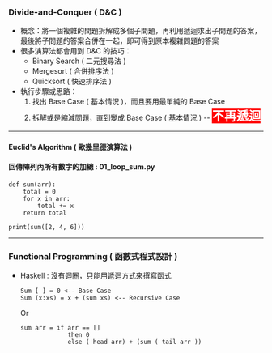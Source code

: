 ### Divide-and-Conquer ( D&C )
- 概念：將一個複雜的問題拆解成多個子問題，再利用遞迴求出子問題的答案，最後將子問題的答案合併在一起，即可得到原本複雜問題的答案
- 很多演算法都會用到 D&C 的技巧：
  - Binary Search ( 二元搜尋法 )
  - Mergesort ( 合併排序法 )
  - Quicksort ( 快速排序法 )
- 執行步驟或思路：
  1. 找出 Base Case ( 基本情況 )，而且要用最單純的 Base Case
  2. 拆解或是縮減問題，直到變成 Base Case ( 基本情況 ) -- **<font color="white" style="background-color:red" size="5">不再遞迴</font>**
---
#### Euclid's Algorithm ( 歐幾里德演算法 )

#### 回傳陣列內所有數字的加總 : 01_loop_sum.py

    def sum(arr):
        total = 0
        for x in arr:
            total += x
        return total
    
    print(sum([2, 4, 6]))
---
### Functional Programming ( 函數式程式設計 )

 - Haskell : 沒有迴圈，只能用遞迴方式來撰寫函式

       Sum [ ] = 0 <-- Base Case
       Sum (x:xs) = x + (sum xs) <-- Recursive Case
   Or

       sum arr = if arr == []
                    then 0
                    else ( head arr) + (sum ( tail arr ))

